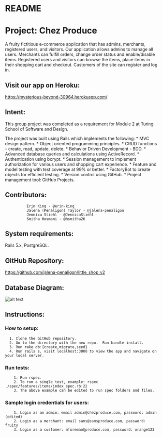 # README
# Project: Chez Produce

A fruity fictitious e-commerce application that has admins, merchants, registered users, and visitors. Our application allows admins to manage all users.
Merchants can fulfill orders, change order status and enable/disable items.  Registered users and visitors can browse the items, place items in their shopping cart and checkout.
Customers of the site can register and log in.

## Visit our app on Heroku:  
https://mysterious-beyond-30964.herokuapp.com/

## Intent:  

This group project was completed as a requirement for Module 2 at Turing School of Software and Design.

  The project was built using Rails which implements the following:
    * MVC design pattern.
    * Object oriented programming principles.
    * CRUD functions - create, read, update, delete.
    * Behavior Driven Development - BDD.
    * Advanced database queries and calculations using ActiveRecord.
    * Authentication using bcrypt.
    * Session management to implement authorization for various users and shopping cart experience.
    * Feature and model testing with test coverage at 99% or better.
    * FactoryBot to create objects for efficient testing.
    * Version control using GitHub.
    * Project management tool: GitHub Projects.

## Contributors:
              Erin King - @erin-king
              Jalena (Penaligon) Taylor - @jalena-penaligon
              Jennica Stiehl - @JennicaStiehl
              Smitha Hosmani - @hsmitha26

## System requirements:
Rails 5.x, PostgreSQL.

## GitHub Repository:
https://github.com/jalena-penaligon/little_shop_v2

## Database Diagram:
![alt text](https://files.slack.com/files-pri/T029P2S9M-FHVL77BFH/chezproduce-database.png)

## Instructions:
  ### How to setup:
      1. Clone the GitHub repository.
      2. Go to the directory with the new repo.  Run bundle install.
      3. Run rake db:{create,migrate,seed}
      4. Run rails s, visit localhost:3000 to view the app and navigate on your local server.

  ### Run tests:
        1. Run rspec.
        2. To run a single test, example: rspec ./spec/features/items/index_spec.rb:22
        3. The above example can be edited to run spec folders and files.

  ### Sample login credentials for users:
        1. Login as an admin: email admin@chezproduce.com, password: admin (edited)
        2. Login as a merchant: email sams@samsproduce.com, password: fruity
        3. Login as a customer: mforeman@produce.com, password: orange123
